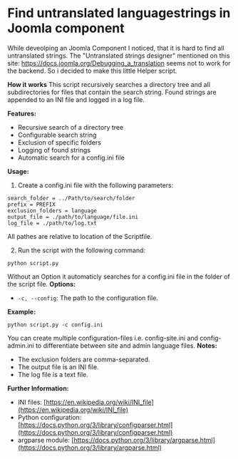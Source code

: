 # Find untranslated languagestrings in Joomla component

While deveolping an Joomla Component I noticed, that it is hard to find all untranslated strings. The "Untranslated strings designer" mentioned on this site: https://docs.joomla.org/Debugging_a_translation seems not to work for the backend. So i decided to make this little Helper script.

**How it works**
This script recursively searches a directory tree and all subdirectories for files that contain the search string. Found strings are appended to an INI file and logged in a log file.

**Features:**

- Recursive search of a directory tree
- Configurable search string
- Exclusion of specific folders
- Logging of found strings
- Automatic search for a config.ini file

**Usage:**

1. Create a config.ini file with the following parameters:

```
search_folder = ../Path/to/search/folder
prefix = PREFIX
exclusion_folders = language
output_file = ./path/to/language/file.ini
log_file = ./path/to/log.txt
```

All pathes are relative to location of the Scriptfile.

2. Run the script with the following command:

```
python script.py
```

Without an Option it automaticly searches for a config.ini file in the folder of the script file.
**Options:**

- `-c, --config`: The path to the configuration file.

**Example:**

```
python script.py -c config.ini
```

You can create multiple configuration-files i.e. config-site.ini and config-admin.ini to differentiate between site and admin language files.
**Notes:**

- The exclusion folders are comma-separated.
- The output file is an INI file.
- The log file is a text file.

**Further Information:**

- INI files: [https://en.wikipedia.org/wiki/INI_file](https://en.wikipedia.org/wiki/INI_file)
- Python configuration: [https://docs.python.org/3/library/configparser.html](https://docs.python.org/3/library/configparser.html)
- argparse module: [https://docs.python.org/3/library/argparse.html](https://docs.python.org/3/library/argparse.html)
